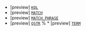 * [preview] [`KQL`](../../functions-operators/search-functions.md#esql-kql)
* [preview] [`MATCH`](../../functions-operators/search-functions.md#esql-match)
* [preview] [`MATCH_PHRASE`](../../functions-operators/search-functions.md#esql-match_phrase)
* [preview] [`QSTR`](../../functions-operators/search-functions.md#esql-qstr)
  % * [preview] [
  `TERM`](../../functions-operators/search-functions.md#esql-term)
